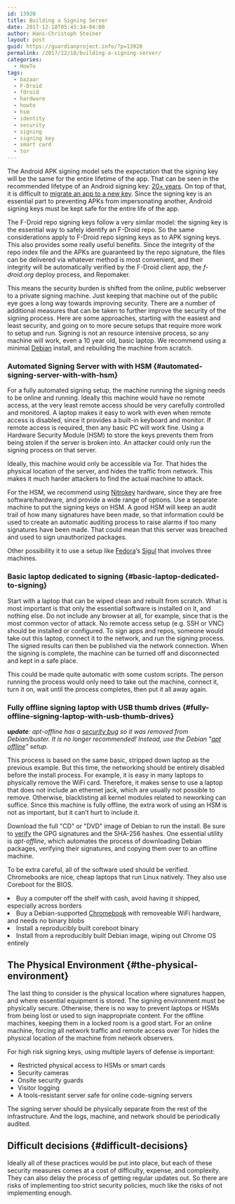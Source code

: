 ```yaml
---
id: 13920
title: Building a Signing Server
date: 2017-12-18T05:43:34-04:00
author: Hans-Christoph Steiner
layout: post
guid: https://guardianproject.info/?p=13920
permalink: /2017/12/18/building-a-signing-server/
categories:
  - HowTo
tags:
  - bazaar
  - F-Droid
  - fdroid
  - hardware
  - howto
  - hsm
  - identity
  - security
  - signing
  - signing key
  - smart card
  - tor
---
```

The Android APK signing model sets the expectation that the signing key will be the same for the entire lifetime of the app. That can be seen in the recommended lifetype of an Android signing key: [20+ years](https://developer.android.com/studio/publish/app-signing.html#considerations). On top of that, it is difficult to [migrate an app to a new key](https://guardianproject.info/2015/12/29/how-to-migrate-your-android-apps-signing-key/). Since the signing key is an essential part to preventing APKs from impersonating another, Android signing keys must be kept safe for the entire life of the app.

The F-Droid repo signing keys follow a very similar model: the signing key is the essential way to safely identify an F-Droid repo. So the same considerations apply to F-Droid repo signing keys as to APK signing keys. This also provides some really useful benefits. Since the integrity of the repo index file and the APKs are guaranteed by the repo signature, the files can be delivered via whatever method is most convenient, and their integrity will be automatically verified by the F-Droid client app, the _f-droid.org_ deploy process, and Repomaker.

This means the security burden is shifted from the online, public webserver to a private signing machine. Just keeping that machine out of the public eye goes a long way towards improving security. There are a number of additional measures that can be taken to further improve the security of the signing process. Here are some approaches, starting with the easiest and least security, and going on to more secure setups that require more work to setup and run. Signing is not an resource intensive process, so any machine will work, even a 10 year old, basic laptop. We recommend using a minimal [Debian](https://www.debian.org) install, and rebuilding the machine from scratch.

### Automated Signing Server with with HSM {#automated-signing-server-with-with-hsm}

For a fully automated signing setup, the machine running the signing needs to be online and running. Ideally this machine would have no remote access, at the very least remote access should be very carefully controlled and monitored. A laptop makes it easy to work with even when remote access is disabled, since it provides a built-in keyboard and monitor. If remote access is required, then any basic PC will work fine. Using a Hardware Security Module (HSM) to store the keys prevents them from being stolen if the server is broken into. An attacker could only run the signing process on that server.

Ideally, this machine would only be accessible via Tor. That hides the physical location of the server, and hides the traffic from network. This makes it much harder attackers to find the actual machine to attack.

For the HSM, we recommend using [Nitrokey](https://www.nitrokey.com/) hardware, since they are free software/hardware, and provide a wide range of options. Use a separate machine to put the signing keys on HSM. A good HSM will keep an audit trail of how many signatures have been made, so that information could be used to create an automatic auditing process to raise alarms if too many signatures have been made. That could mean that this server was breached and used to sign unauthorized packages.

Other possibility it to use a setup like [Fedora](https://pagure.io/sigul)‘s [Sigul](http://www.devops-blog.net/koji/gpg-signing-rpms-with-sigul-signing-server-koji-integration) that involves three machines.

### Basic laptop dedicated to signing {#basic-laptop-dedicated-to-signing}

Start with a laptop that can be wiped clean and rebuilt from scratch. What is most important is that only the essential software is installed on it, and nothing else. Do not include any browser at all, for example, since that is the most common vector of attack. No remote access setup (e.g. SSH or VNC) should be installed or configured. To sign apps and repos, someone would take out this laptop, connect it to the network, and run the signing process. The signed results can then be published via the network connection. When the signing is complete, the machine can be turned off and disconnected and kept in a safe place.

This could be made quite automatic with some custom scripts. The person running the process would only need to take out the machine, connect it, turn it on, wait until the process completes, then put it all away again.

### Fully offline signing laptop with USB thumb drives {#fully-offline-signing-laptop-with-usb-thumb-drives}

___update__: apt-offline has a [security bug](https://bugs.debian.org/871656) so it was removed from Debian/buster. It is no longer recommended! Instead, use the Debian "[apt offline](https://www.debian.org/doc/manuals/apt-offline)" setup._

This process is based on the same basic, stripped down laptop as the previous example. But this time, the networking should be entirely disabled before the install process. For example, it is easy in many laptops to physically remove the WiFi card. Therefore, it makes sense to use a laptop that does not include an ethernet jack, which are usually not possible to remove. Otherwise, blacklisting all kernel modules related to neworking can suffice. Since this machine is fully offline, the extra work of using an HSM is not as important, but it can’t hurt to include it.

Download the full "CD" or "DVD" image of Debian to run the install. Be sure to [verify](https://www.debian.org/CD/verify) the GPG signatures and the SHA-256 hashes. One essential utility is _apt-offline_, which automates the process of downloading Debian packages, verifying their signatures, and copying them over to an offline machine.

To be extra careful, all of the software used should be verified. Chromebooks are nice, cheap laptops that run Linux natively. They also use Coreboot for the BIOS.

<li id="buy-a-computer-off-the-shelf-with-cash-avoid-having-it-shipped-especially-across-borders">
  Buy a computer off the shelf with cash, avoid having it shipped, especially across borders
</li>
<li id="buy-a-debian-supported-chromebook-with-removeable-wifi-hardware-and-needs-no-binary-blobs">
  Buy a Debian-supported <a href="https://www.chromium.org/chromium-os/developer-information-for-chrome-os-devices/acer-c720-chromebook">Chromebook</a> with removeable WiFi hardware, and needs no binary blobs
</li>
<li id="install-a-reproducibly-built-coreboot-binary">
  Install a reproducibly built coreboot binary
</li>
<li id="install-from-a-reproducibly-built-debian-image-wiping-out-chrome-os-entirely">
  Install from a reproducibly built Debian image, wiping out Chrome OS entirely
</li>

## The Physical Environment {#the-physical-environment}

The last thing to consider is the physical location where signatures happen, and where essential equipment is stored. The signing environment must be physically secure. Otherwise, there is no way to prevent laptops or HSMs from being lost or used to sign inappropriate content. For the offline machines, keeping them in a locked room is a good start. For an online machine, forcing all network traffic and remote access over Tor hides the physical location of the machine from network observers.

For high risk signing keys, using multiple layers of defense is important:

</p> 

  * Restricted physical access to HSMs or smart cards
  * Security cameras
  * Onsite security guards
  * Visitor logging
  * A tools-resistant server safe for online code-signing servers

The signing server should be physically separate from the rest of the infrastructure. And the logs, machine, and network should be periodically audited.

## Difficult decisions {#difficult-decisions}

Ideally all of these practices would be put into place, but each of these security measures comes at a cost of difficulty, expense, and complexity. They can also delay the process of getting regular updates out. So there are risks of implementing too strict security policies, much like the risks of not implementing enough.